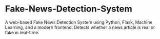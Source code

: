 # Fake-News-Detection-System
A web-based Fake News Detection System using Python, Flask, Machine Learning, and a modern frontend. Detects whether a news article is real or fake in real-time.
